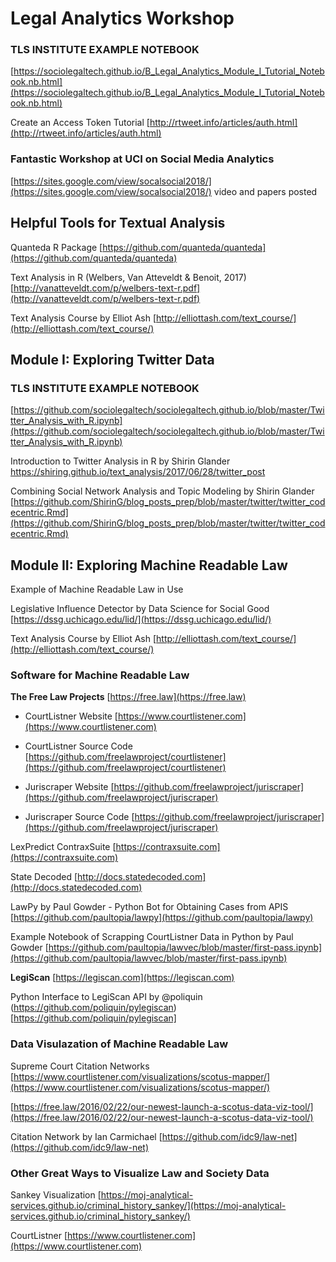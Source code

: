 # Legal Analytics Workshop

### **TLS INSTITUTE EXAMPLE NOTEBOOK**

[https://sociolegaltech.github.io/B_Legal_Analytics_Module_I_Tutorial_Notebook.nb.html](https://sociolegaltech.github.io/B_Legal_Analytics_Module_I_Tutorial_Notebook.nb.html)

Create an Access Token Tutorial
[http://rtweet.info/articles/auth.html](http://rtweet.info/articles/auth.html)

### Fantastic Workshop at UCI on Social Media Analytics

[https://sites.google.com/view/socalsocial2018/](https://sites.google.com/view/socalsocial2018/)
video and papers posted

## Helpful Tools for Textual Analysis

Quanteda R Package
[https://github.com/quanteda/quanteda](https://github.com/quanteda/quanteda)

Text Analysis in R (Welbers, Van Atteveldt & Benoit, 2017)
[http://vanatteveldt.com/p/welbers-text-r.pdf](http://vanatteveldt.com/p/welbers-text-r.pdf)

Text Analysis Course by Elliot Ash
[http://elliottash.com/text_course/](http://elliottash.com/text_course/)

## Module I: Exploring Twitter Data

### **TLS INSTITUTE EXAMPLE NOTEBOOK**

[https://github.com/sociolegaltech/sociolegaltech.github.io/blob/master/Twitter_Analysis_with_R.ipynb](https://github.com/sociolegaltech/sociolegaltech.github.io/blob/master/Twitter_Analysis_with_R.ipynb)

Introduction to Twitter Analysis in R by Shirin Glander
https://shiring.github.io/text_analysis/2017/06/28/twitter_post

Combining Social Network Analysis and Topic Modeling by Shirin Glander
[https://github.com/ShirinG/blog_posts_prep/blob/master/twitter/twitter_codecentric.Rmd](https://github.com/ShirinG/blog_posts_prep/blob/master/twitter/twitter_codecentric.Rmd)

## Module II: Exploring Machine Readable Law

Example of Machine Readable Law in Use

Legislative Influence Detector by Data Science for Social Good
[https://dssg.uchicago.edu/lid/](https://dssg.uchicago.edu/lid/)

Text Analysis Course by Elliot Ash
[http://elliottash.com/text_course/](http://elliottash.com/text_course/)

### Software for Machine Readable Law

**The Free Law Projects**
[https://free.law](https://free.law)

* CourtListner Website
[https://www.courtlistener.com](https://www.courtlistener.com)

* CourtListner Source Code
[https://github.com/freelawproject/courtlistener](https://github.com/freelawproject/courtlistener)

* Juriscraper Website
[https://github.com/freelawproject/juriscraper](https://github.com/freelawproject/juriscraper)

* Juriscraper Source Code
[https://github.com/freelawproject/juriscraper](https://github.com/freelawproject/juriscraper)

LexPredict ContraxSuite
[https://contraxsuite.com](https://contraxsuite.com)

State Decoded
[http://docs.statedecoded.com](http://docs.statedecoded.com)

LawPy by Paul Gowder - Python Bot for Obtaining Cases from APIS
[https://github.com/paultopia/lawpy](https://github.com/paultopia/lawpy)

Example Notebook of Scrapping CourtListner Data in Python by Paul Gowder
[https://github.com/paultopia/lawvec/blob/master/first-pass.ipynb](https://github.com/paultopia/lawvec/blob/master/first-pass.ipynb)

**LegiScan**
[https://legiscan.com](https://legiscan.com)

Python Interface to LegiScan API by @poliquin
(https://github.com/poliquin/pylegiscan)[https://github.com/poliquin/pylegiscan]

### Data Visulazation of Machine Readable Law

Supreme Court Citation Networks
[https://www.courtlistener.com/visualizations/scotus-mapper/](https://www.courtlistener.com/visualizations/scotus-mapper/)

[https://free.law/2016/02/22/our-newest-launch-a-scotus-data-viz-tool/](https://free.law/2016/02/22/our-newest-launch-a-scotus-data-viz-tool/)

Citation Network by Ian Carmichael
[https://github.com/idc9/law-net](https://github.com/idc9/law-net)

### Other Great Ways to Visualize Law and Society Data

Sankey Visualization
[https://moj-analytical-services.github.io/criminal_history_sankey/](https://moj-analytical-services.github.io/criminal_history_sankey/)

CourtListner
[https://www.courtlistener.com](https://www.courtlistener.com)
